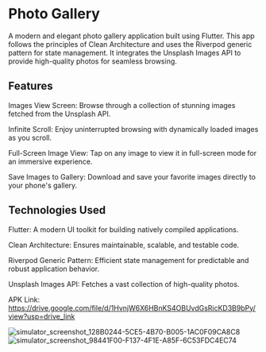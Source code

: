 # Photo Gallery

A modern and elegant photo gallery application built using Flutter. This app follows the principles of Clean Architecture and uses the Riverpod generic pattern for state management. It integrates the Unsplash Images API to provide high-quality photos for seamless browsing.

## Features

Images View Screen: Browse through a collection of stunning images fetched from the Unsplash API.

Infinite Scroll: Enjoy uninterrupted browsing with dynamically loaded images as you scroll.

Full-Screen Image View: Tap on any image to view it in full-screen mode for an immersive experience.

Save Images to Gallery: Download and save your favorite images directly to your phone's gallery.
## Technologies Used

Flutter: A modern UI toolkit for building natively compiled applications.

Clean Architecture: Ensures maintainable, scalable, and testable code.

Riverpod Generic Pattern: Efficient state management for predictable and robust application behavior.

Unsplash Images API: Fetches a vast collection of high-quality photos.

APK Link: https://drive.google.com/file/d/1HvnjW6X6HBnKS4OBUvdGsRicKD3B9bPy/view?usp=drive_link


![simulator_screenshot_128B0244-5CE5-4B70-B005-1AC0F09CA8C8](https://github.com/user-attachments/assets/e38ee5f0-e3b5-4d62-988c-7e638482e471)
![simulator_screenshot_98441F00-F137-4F1E-A85F-6C53FDC4EC74](https://github.com/user-attachments/assets/cde20844-64ef-4f5a-98ce-954500387785)

